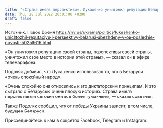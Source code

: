 ```yaml
---
title: "«Страна имела перспективы». Лукашенко уничтожил репутацию Беларуси — Подоляк"
date: Thu, 28 Jul 2022 20:01:00 +0300
draft: false
---
```

Источник: Новое Время https://nv.ua/ukraine/politics/lukashenko-unichtozhil-reputaciyu-i-perspektivy-belarusi-ubezhdeny-v-op-poslednie-novosti-50259616.html


«Он уничтожил репутацию своей страны, перспективы своей страны, уничтожил свое место в истории этой страны», — сказал он в эфире телемарафона.

Подоляк добавил, что Лукашенко использовал то, что в Беларуси «очень спокойный народ». 

«Очень спокойно они относились к его диктаторским принципам. И это сыграло с Беларусью очень плохую историю. Страна имела перспективы и сегодня они все более туманные», — сказал советник. 

Также Подоляк сообщил, что от победы Украины зависит, в том числе, будущее Беларуси. 

Присоединяйтесь к нам в соцсетях Facebook, Telegram и Instagram.
